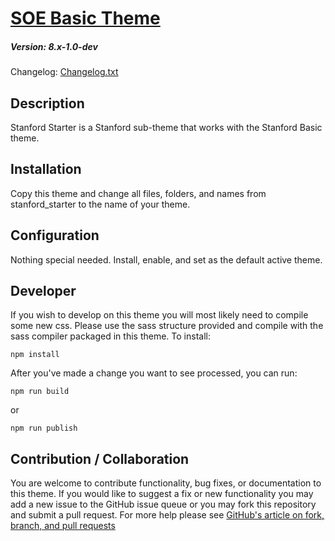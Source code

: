 # [SOE Basic Theme](https://github.com/SU-SOE/soe_basic)
##### Version: 8.x-1.0-dev

Changelog: [Changelog.txt](CHANGELOG.txt)

Description
---

Stanford Starter is a Stanford sub-theme that works with the Stanford Basic theme.

Installation
---

Copy this theme and change all files, folders, and names from stanford_starter to the name of your theme.

Configuration
---

Nothing special needed. Install, enable, and set as the default active theme.

Developer
---

If you wish to develop on this theme you will most likely need to compile some new css. Please use the sass structure provided and compile with the sass compiler packaged in this theme. To install:
```
npm install
```
After you've made a change you want to see processed, you can run:
```
npm run build
```
or
```
npm run publish
```

Contribution / Collaboration
---

You are welcome to contribute functionality, bug fixes, or documentation to this theme. If you would like to suggest a fix or new functionality you may add a new issue to the GitHub issue queue or you may fork this repository and submit a pull request. For more help please see [GitHub's article on fork, branch, and pull requests](https://help.github.com/articles/using-pull-requests)
